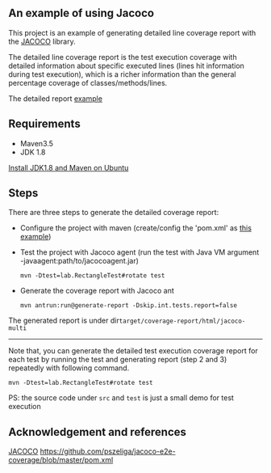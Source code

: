  An example of using Jacoco 
---
This project is an example of generating detailed line coverage report with the 
[JACOCO](https://www.jacoco.org/jacoco/trunk/index.html) library.

The detailed line coverage report is the test execution coverage with detailed information about specific executed lines
(lines hit information during test execution),
which is a richer information than the general percentage coverage of classes/methods/lines.

The detailed report [example](target/coverage-report/html/jacoco-multi/lab/Rectangle.java.html)

Requirements
---
* Maven3.5
* JDK 1.8

[Install JDK1.8 and Maven on Ubuntu](./install_mvn.md)

Steps
---
There are three steps to generate the detailed coverage report:

* Configure the project with maven (create/config the 'pom.xml' as [this example](pom.xml))

* Test the project with Jacoco agent (run the test with Java VM argument -javaagent:path/to/jacocoagent.jar)
    ```
    mvn -Dtest=lab.RectangleTest#rotate test
    ```
* Generate the coverage report with Jacoco ant

    ```
    mvn antrun:run@generate-report -Dskip.int.tests.report=false
    ```

The generated report is under dir`target/coverage-report/html/jacoco-multi`
    
---

Note that, you can generate the detailed test execution coverage report for each test 
by running the test and generating report (step 2 and 3) repeatedly with following command.
```
mvn -Dtest=lab.RectangleTest#rotate test
```
PS: the source code under `src` and `test` is just a small demo for test execution

Acknowledgement and references
---
[JACOCO](https://www.jacoco.org/jacoco/trunk/index.html)
https://github.com/pszeliga/jacoco-e2e-coverage/blob/master/pom.xml